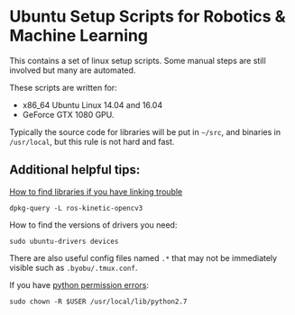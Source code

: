 # Ubuntu Setup Scripts for Robotics & Machine Learning


This contains a set of linux setup scripts. 
Some manual steps are still involved but many are automated.

These scripts are written for:
- x86_64 Ubuntu Linux 14.04 and 16.04 
- GeForce GTX 1080 GPU.

Typically the source code for libraries will be put in `~/src`, and binaries in `/usr/local`, but this rule is not hard and fast.

## Additional helpful tips:

[How to find libraries if you have linking trouble](https://askubuntu.com/questions/32507/how-do-i-get-a-list-of-installed-files-from-a-package)

    dpkg-query -L ros-kinetic-opencv3

How to find the versions of drivers you need:

    sudo ubuntu-drivers devices

There are also useful config files named `.*` that may not be immediately visible such as `.byobu/.tmux.conf`.


If you have [python permission errors](http://stackoverflow.com/questions/21093002/error-could-not-create-usr-local-lib-python2-7-dist-packages-virtualenv-suppo):

    sudo chown -R $USER /usr/local/lib/python2.7
